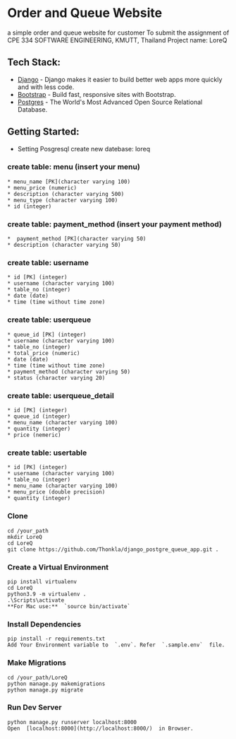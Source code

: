 
# Order and Queue Website
a simple order and queue website for customer
To submit the assignment of CPE 334 SOFTWARE ENGINEERING, KMUTT, Thailand
Project name: LoreQ

##  Tech Stack:
-   [Django](https://www.djangoproject.com/)  - Django makes it easier to build better web apps more quickly and with less code.
-   [Bootstrap](https://getbootstrap.com/)  - Build fast, responsive sites with Bootstrap.
-   [Postgres](https://www.postgresql.org/)  - The World's Most Advanced Open Source Relational Database.

## Getting Started:
- Setting Posgresql
create new datebase: loreq
### create table: menu (insert your menu)
	* menu_name [PK](character varying 100)
	* menu_price (numeric)
	* description (character varying 500)
	* menu_type (character varying 100)
	* id (integer)

### create table: payment_method (insert your payment method)
	*  payment_method [PK](character varying 50)
	* description (character varying 50)
	
### create table: username
	* id [PK] (integer)
	* username (character varying 100)
	* table_no (integer)
	* date (date)
	* time (time without time zone)

### create table: userqueue
	* queue_id [PK] (integer)
	* username (character varying 100)
	* table_no (integer)
	* total_price (numeric)
	* date (date)
	* time (time without time zone)
	* payment_method (character varying 50)
	* status (character varying 20)

### create table: userqueue_detail
	* id [PK] (integer)
	* queue_id (integer)
	* menu_name (character varying 100)
	* quantity (integer)
	* price (nemeric)

### create table: usertable
	* id [PK] (integer)
	* username (character varying 100)
	* table_no (integer)
	* menu_name (character varying 100)
	* menu_price (double precision)
	* quantity (integer)
### Clone
	cd /your_path
	mkdir LoreQ
	cd LoreQ
	git clone https://github.com/Thonkla/django_postgre_queue_app.git .
### Create a Virtual Environment
	pip install virtualenv
	cd LoreQ
	python3.9 -m virtualenv .
	.\Scripts\activate
	**For Mac use:**  `source bin/activate`
### Install Dependencies
	pip install -r requirements.txt
	Add Your Environment variable to  `.env`. Refer  `.sample.env`  file.
### Make Migrations
	cd /your_path/LoreQ
	python manage.py makemigrations
	python manage.py migrate
### Run Dev Server
	python manage.py runserver localhost:8000
	Open  [localhost:8000](http://localhost:8000/)  in Browser.

